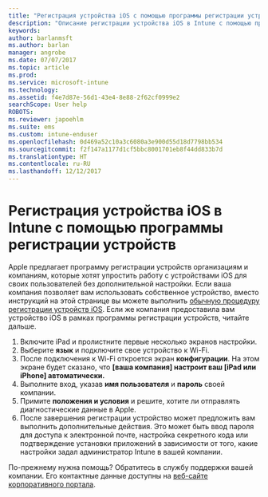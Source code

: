 ```yaml
---
title: "Регистрация устройства iOS с помощью программы регистрации устройств | Документы Майкрософт"
description: "Описание регистрации устройства iOS в Intune с помощью программы регистрации устройств"
keywords: 
author: barlanmsft
ms.author: barlan
manager: angrobe
ms.date: 07/07/2017
ms.topic: article
ms.prod: 
ms.service: microsoft-intune
ms.technology: 
ms.assetid: f4e7d87e-56d1-43e4-8e88-2f62cf0999e2
searchScope: User help
ROBOTS: 
ms.reviewer: japoehlm
ms.suite: ems
ms.custom: intune-enduser
ms.openlocfilehash: 0d469a52c10a3c6080a3e900d55d18d7798bb534
ms.sourcegitcommit: f2f147a1177d1cf5bbc8001701eb8f44dd833b7d
ms.translationtype: HT
ms.contentlocale: ru-RU
ms.lasthandoff: 12/12/2017
---
```

# <a name="enroll-your-ios-device-in-intune-with-the-device-enrollment-program"></a>Регистрация устройства iOS в Intune с помощью программы регистрации устройств

Apple предлагает программу регистрации устройств организациям и компаниям, которые хотят упростить работу с устройствами iOS для своих пользователей без дополнительной настройки. Если ваша компания позволяет вам использовать собственное устройство, вместо инструкций на этой странице вы можете выполнить [обычную процедуру регистрации устройств iOS](enroll-your-device-in-intune-ios.md). Если же компания предоставила вам устройство iOS в рамках программы регистрации устройств, читайте дальше.

1.  Включите iPad и пролистните первые несколько экранов настройки.
2.  Выберите **язык** и подключите свое устройство к Wi-Fi.
3.  После подключения к Wi-Fi откроется экран **конфигурации**. На этом экране будет сказано, что **[ваша компания] настроит ваш [iPad или iPhone] автоматически.**
4.  Выполните вход, указав **имя пользователя** и **пароль** своей компании.
5.  Примите **положения и условия** и решите, хотите ли отправлять диагностические данные в Apple.
6.  После завершения регистрации устройство может предложить вам выполнить дополнительные действия. Это может быть ввод пароля для доступа к электронной почте, настройка секретного кода или подтверждение установки приложений в зависимости от того, какие настройки задал администратор Intune в вашей компании.

По-прежнему нужна помощь? Обратитесь в службу поддержки вашей компании. Его контактные данные доступны на [веб-сайте корпоративного портала](https://portal.manage.microsoft.com#HelpDeskDialog).
